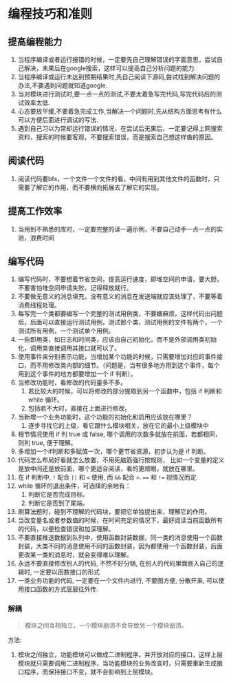 # 编程技巧和准则
## 提高编程能力
1. 当程序编译或者运行报错的时候，一定要先自己理解错误的字面意思，尝试自己解决，未果后在google搜索，这样可以提高自己分析问题的能力.
2. 当程序编译或运行未达到预期结果时,先自己阅读下源码,尝试找到解决问题的办法,不要遇到问题就知道google.
3. 当对模块进行测试时,要一点一点的测试,不要太着急写完代码,写完代码后的测试效率太低.
4. 心态要放平缓,不要着急完成工作,当解决一个问题时,先从结构方面思考有什么可以方便后面进行调试的写法.
5. 遇到自己习以为常却运行错误的情况，在尝试后无果后，一定要记得上网搜索资料，搜索的时候要客观，不要搜索错误，而是搜索自己想这样做的原因。

## 阅读代码
1. 阅读代码要bfs，一个文件一个文件的看，中间有用到其他文件的函数时，只需要了解它的作用，而不要横向拓展去了解它的实现。

## 提高工作效率
1. 当用到不熟悉的库时，一定要完整的读一遍示例，不要自己动手一点一点的实验，浪费时间

## 编写代码
1. 编写代码时，不要想着节省空间，提高运行速度，即堆空间的申请，要大胆， 不要害怕堆空间申请失败，记得释放就行。
2. 不要做无意义的消息填充，没有意义的消息在发送端就应该处理了，不要等着消费线程处理。
3. 每写完一个类都要编写一个完整的测试用例类，不要嫌麻烦，这样代码出问题后，后面可以直接运行测试用例，测试那个类，测试用例的文件有两个，一个测试所有用例，一个测试单个用例。
4. 一些即用类，如日志和时间类，应该由自己初始化，而不是外部调用类初始化，调用类直接调用其接口就可以了。
5. 使用事件来分别表示功能，当增加某个功能的时候，只需要增加对应的事件接口，而不用修改类内部的细节。（问题是，当有很多地方用到这个事件，每个用到这个事件的地方都要增加一个 if 判断）。
6. 当修改功能时，看修改的代码量多不多。
   1. 若比较大的时候，可以将修改的部分提取到另一个函数中，包括 if 判断和 while 循环。
   2. 包括若不大时，直接在上面进行修改。
7. 当新增一个业务功能时，这个功能的初始化和启用应该放在哪里？
   1. 逐步寻找它的上级，看它跟什么模块相关，放在它的最小上级模块中
8. 根节情况使用 if 判 true 或 false, 哪个调用的次数多就放在前面，若都相同，则判 true, 便于理解。
9. 多增加一个if判断和多赋值一次，哪个更节省资源，初步认为是 if 判断。
10. 代码怎么布局好看就怎么放置，不用死脑筋强行按规则， 比如一个变量的定义是放中间还是放前面，哪个更适合阅读，看的更顺眼，就放在哪里。
11. 在 if 判断中, `!` 配合 `||` 和 `<` 使用, 而 `&&` 配合 `>`. `==` 和 `!=` 视情况而定.
12. while 循环的退出条件，可选择的余地有：
    1. 判断它是否完成目标。 
    2. 判断它是否到了尾端。
13. 刷算法题时，碰到不理解的代码块，要把它单独提出来，理解它的作用。
14. 当改变量名或者参数值的时候，在时间充足的情况下，最好阅读当前函数所有的代码，以便检查错误和加深理解。
15. 不要直接推送数据到队列中，使用函数封装数据，同一类的消息使用一个函数封装，大类不同的消息使用不同的函数封装，因为都使用一个函数封装，后面更改某一类的消息时，就会变得难以理解。
16. 永远不要直接修改别人的代码, 不然不好分锅, 在别人的代码里面嵌入自己的逻辑时, 一定要以函数接口的形式
17. 一类业务功能的代码, 一定要在一个文件内进行, 不要图方便, 分散开来, 可以使用接口函数的方式层层往外传. 


### 解耦

> 模块之间互相独立，一个模块崩溃不会导致另一个模块崩溃。

方法: 
1. 模块之间独立，功能模块可以做成二进制程序，并开放对应的接口，这样上层模块就只需要调用二进制程序，当功能模块的业务改变时，只需要重新生成接口程序，而保持接口不变，就不会影响到上层模块。